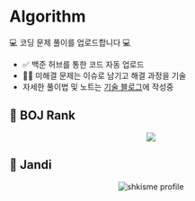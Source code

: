 # Algorithm
💻 코딩 문제 풀이를 업로드합니다 💻
-  ✅ 백준 허브를 통한 코드 자동 업로드
-  😵‍💫 미해결 문제는 이슈로 남기고 해결 과정을 기술
-  자세한 풀이법 및 노트는 [기술 블로그](https://shkisme.vercel.app/?category=%F0%9F%A4%96+Algorithm)에 작성중
  
## 🥇 BOJ Rank 

<div align = "center">
  
<img align="center" src="http://mazassumnida.wtf/api/v2/generate_badge?boj=shk010130">

</div>

## 🌱 Jandi 

<div align = "center">
  
![shkisme profile](http://mazandi.herokuapp.com/api?handle=shk010130&theme=warm)

</div>
